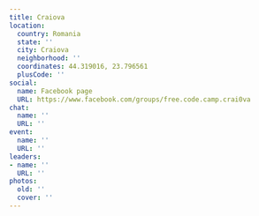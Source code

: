 ```yaml
---
title: Craiova
location:
  country: Romania
  state: ''
  city: Craiova
  neighborhood: ''
  coordinates: 44.319016, 23.796561
  plusCode: ''
social:
  name: Facebook page
  URL: https://www.facebook.com/groups/free.code.camp.crai0va
chat:
  name: ''
  URL: ''
event:
  name: ''
  URL: ''
leaders:
- name: ''
  URL: ''
photos:
  old: ''
  cover: ''
---
```

